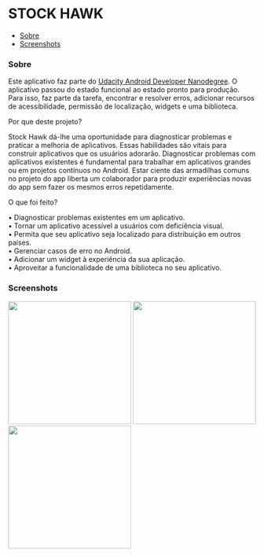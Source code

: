 STOCK HAWK
==========
* [Sobre](#about)
* [Screenshots](#screenshots)

### Sobre
Este aplicativo faz parte do [Udacity Android Developer Nanodegree].
O aplicativo passou do estado funcional ao estado pronto para produção. 
Para isso, faz parte da tarefa, encontrar e resolver erros, adicionar recursos de acessibilidade, 
permissão de localização, widgets e uma biblioteca.


Por que deste projeto?

Stock Hawk dá-lhe uma oportunidade para diagnosticar problemas e praticar a melhoria de aplicativos.
Essas habilidades são vitais para construir aplicativos que os usuários adorarão. 
Diagnosticar problemas com aplicativos existentes é fundamental para trabalhar em aplicativos grandes 
ou em projetos contínuos no Android. Estar ciente das armadilhas comuns no projeto do app liberta um colaborador
para produzir experiências novas do app sem fazer os mesmos erros repetidamente.


O que foi feito?

 • Diagnosticar problemas existentes em um aplicativo. <br/>
 • Tornar um aplicativo acessível a usuários com deficiência visual. <br/>
 • Permita que seu aplicativo seja localizado para distribuição em outros países. <br/>
 • Gerenciar casos de erro no Android. <br/>
 • Adicionar um widget à experiência da sua aplicação. <br/>
 • Aproveitar a funcionalidade de uma biblioteca no seu aplicativo.

### Screenshots

<img src="https://cloud.githubusercontent.com/assets/4808317/23097682/e3da414c-f620-11e6-9817-cfd84d1ed2ea.png" width="250">
<img src="https://cloud.githubusercontent.com/assets/4808317/23097683/e3dcf252-f620-11e6-9dad-87345c73874a.png" width="250">
<img src="https://cloud.githubusercontent.com/assets/4808317/23097684/e4007722-f620-11e6-93fd-08990a75feb2.png" width="250">

[Udacity Android Developer Nanodegree]:https://www.udacity.com/degrees/android-developer-nanodegree-by-google--nd801
